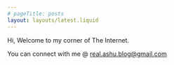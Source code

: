 ```yaml
---
# pageTitle: posts
layout: layouts/latest.liquid
---
```

Hi, Welcome to my corner of The Internet. 

You can connect with me @ real.ashu.blog@gmail.com